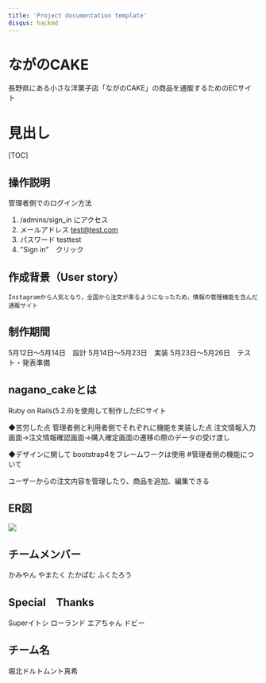 ```yaml
---
title: 'Project documentation template'
disqus: hackmd
---
```


ながのCAKE
===
長野県にある小さな洋菓子店「ながのCAKE」の商品を通販するためのECサイト

# 見出し

[TOC]

## 操作説明

管理者側でのログイン方法

1. /admins/sign_in にアクセス
2. メールアドレス test@test.com
3. パスワード    testtest
4. "Sign in"　クリック


作成背景（User story）
---

```gherkin=
Instagramから人気となり，全国から注文が来るようになったため，情報の管理機能を含んだ通販サイト
```

制作期間
---
5月12日〜5月14日　設計
5月14日〜5月23日　実装
5月23日〜5月26日　テスト・発表準備

nagano_cakeとは
---

Ruby on Rails(5.2.6)を使用して制作したECサイト

◆苦労した点
管理者側と利用者側でそれぞれに機能を実装した点
注文情報入力画面→注文情報確認画面→購入確定画面の遷移の際のデータの受け渡し

◆デザインに関して
bootstrap4をフレームワークは使用
#管理者側の機能について


ユーザーからの注文内容を管理したり、商品を追加、編集できる

ER図
---
![](https://i.imgur.com/l0W5Qpp.jpg)


チームメンバー
---
かみやん
やまたく
たかぱむ
ふくたろう

Special　Thanks
---
Superイトシ
ローランド 
エアちゃん
ドビー

チーム名
---
堀北ドルトムント真希
